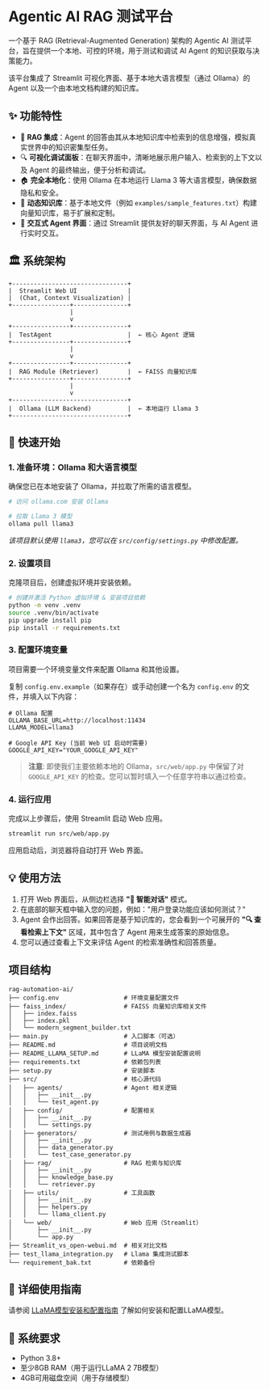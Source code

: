 # Agentic AI RAG 测试平台

一个基于 RAG (Retrieval-Augmented Generation) 架构的 Agentic AI 测试平台，旨在提供一个本地、可控的环境，用于测试和调试 AI Agent 的知识获取与决策能力。

该平台集成了 Streamlit 可视化界面、基于本地大语言模型（通过 Ollama）的 Agent 以及一个由本地文档构建的知识库。

## ✨ 功能特性

- 🧠 **RAG 集成**：Agent 的回答由其从本地知识库中检索到的信息增强，模拟真实世界中的知识密集型任务。
- 🔍 **可视化调试面板**：在聊天界面中，清晰地展示用户输入、检索到的上下文以及 Agent 的最终输出，便于分析和调试。
- 🏠 **完全本地化**：使用 Ollama 在本地运行 Llama 3 等大语言模型，确保数据隐私和安全。
- 🔧 **动态知识库**：基于本地文件（例如 `examples/sample_features.txt`）构建向量知识库，易于扩展和定制。
- 💬 **交互式 Agent 界面**：通过 Streamlit 提供友好的聊天界面，与 AI Agent 进行实时交互。

## 🏛️ 系统架构

```
+--------------------------------+
|  Streamlit Web UI              |
|  (Chat, Context Visualization) |
+----------------+---------------+
                 |
                 v
+----------------+---------------+
|  TestAgent                     |  ← 核心 Agent 逻辑
+----------------+---------------+
                 |
                 v
+----------------+---------------+
|  RAG Module (Retriever)        |  ← FAISS 向量知识库
+----------------+---------------+
                 |
                 v
+--------------------------------+
|  Ollama (LLM Backend)          |  ← 本地运行 Llama 3
+--------------------------------+
```

## 🚀 快速开始

### 1. 准备环境：Ollama 和大语言模型

确保您已在本地安装了 Ollama，并拉取了所需的语言模型。

```bash
# 访问 ollama.com 安装 Ollama

# 拉取 Llama 3 模型
ollama pull llama3
```
*该项目默认使用 `llama3`，您可以在 `src/config/settings.py` 中修改配置。*

### 2. 设置项目

克隆项目后，创建虚拟环境并安装依赖。

```bash
# 创建并激活 Python 虚拟环境 & 安装项目依赖
python -m venv .venv
source .venv/bin/activate
pip upgrade install pip
pip install -r requirements.txt
```

### 3. 配置环境变量

项目需要一个环境变量文件来配置 Ollama 和其他设置。

复制 `config.env.example`（如果存在）或手动创建一个名为 `config.env` 的文件，并填入以下内容：

```env
# Ollama 配置
OLLAMA_BASE_URL=http://localhost:11434
LLAMA_MODEL=llama3

# Google API Key (当前 Web UI 启动时需要)
GOOGLE_API_KEY="YOUR_GOOGLE_API_KEY"
```
> **注意**: 即使我们主要依赖本地的 Ollama，`src/web/app.py` 中保留了对 `GOOGLE_API_KEY` 的检查。您可以暂时填入一个任意字符串以通过检查。

### 4. 运行应用

完成以上步骤后，使用 Streamlit 启动 Web 应用。

```bash
streamlit run src/web/app.py
```

应用启动后，浏览器将自动打开 Web 界面。

## 💡 使用方法

1.  打开 Web 界面后，从侧边栏选择 **"💬 智能对话"** 模式。
2.  在底部的聊天框中输入您的问题，例如："用户登录功能应该如何测试？"
3.  Agent 会作出回答。如果回答是基于知识库的，您会看到一个可展开的 **"🔍 查看检索上下文"** 区域，其中包含了 Agent 用来生成答案的原始信息。
4.  您可以通过查看上下文来评估 Agent 的检索准确性和回答质量。

## 项目结构

```
rag-automation-ai/
├── config.env                  # 环境变量配置文件
├── faiss_index/                # FAISS 向量知识库相关文件
│   ├── index.faiss
│   ├── index.pkl
│   └── modern_segment_builder.txt
├── main.py                     # 入口脚本（可选）
├── README.md                   # 项目说明文档
├── README_LLAMA_SETUP.md       # LLaMA 模型安装配置说明
├── requirements.txt            # 依赖包列表
├── setup.py                    # 安装脚本
├── src/                        # 核心源代码
│   ├── agents/                 # Agent 相关逻辑
│   │   ├── __init__.py
│   │   └── test_agent.py
│   ├── config/                 # 配置相关
│   │   ├── __init__.py
│   │   └── settings.py
│   ├── generators/             # 测试用例与数据生成器
│   │   ├── __init__.py
│   │   ├── data_generator.py
│   │   └── test_case_generator.py
│   ├── rag/                    # RAG 检索与知识库
│   │   ├── __init__.py
│   │   ├── knowledge_base.py
│   │   └── retriever.py
│   ├── utils/                  # 工具函数
│   │   ├── __init__.py
│   │   ├── helpers.py
│   │   └── llama_client.py
│   └── web/                    # Web 应用（Streamlit）
│       ├── __init__.py
│       └── app.py
├── Streamlit_vs_open-webui.md  # 相关对比文档
├── test_llama_integration.py   # Llama 集成测试脚本
└── requirement_bak.txt         # 依赖备份
```

## 📖 详细使用指南

请参阅 [LLaMA模型安装和配置指南](README_LLAMA_SETUP.md) 了解如何安装和配置LLaMA模型。

## 🔧 系统要求

- Python 3.8+
- 至少8GB RAM（用于运行LLaMA 2 7B模型）
- 4GB可用磁盘空间（用于存储模型） 